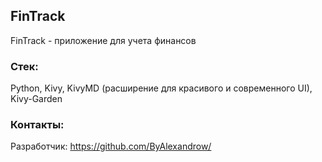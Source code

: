 ## FinTrack 

FinTrack - приложение для учета финансов

### Стек:

Python, Kivy, KivyMD (расширение для красивого и современного UI), Kivy-Garden

### Контакты:

Разработчик: https://github.com/ByAlexandrow/
